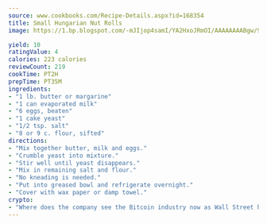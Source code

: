 ```yaml
---
source: www.cookbooks.com/Recipe-Details.aspx?id=168354
title: Small Hungarian Nut Rolls
image: https://1.bp.blogspot.com/-mJIjop4samI/YA2HxoJRmOI/AAAAAAAABgw/9Q6cN5purxQQ0M3111-VxRXtHYk4x987wCLcBGAsYHQ/s320/19.png

yield: 10
ratingValue: 4
calories: 223 calories
reviewCount: 219
cookTime: PT2H
prepTime: PT35M
ingredients:
- "1 lb. butter or margarine"
- "1 can evaporated milk"
- "6 eggs, beaten"
- "1 cake yeast"
- "1/2 tsp. salt"
- "8 or 9 c. flour, sifted"
directions:
- "Mix together butter, milk and eggs."
- "Crumble yeast into mixture."
- "Stir well until yeast disappears."
- "Mix in remaining salt and flour."
- "No kneading is needed."
- "Put into greased bowl and refrigerate overnight."
- "Cover with wax paper or damp towel."
crypto:
- "Where does the company see the Bitcoin industry now as Wall Street has begun to embrace it and what was the turning point that legitimatized Bitcoin?"
---
```

